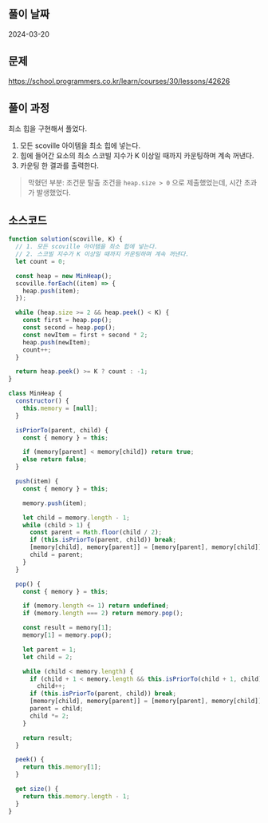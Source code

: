 ## 풀이 날짜

2024-03-20

## 문제

https://school.programmers.co.kr/learn/courses/30/lessons/42626

## 풀이 과정

최소 힙을 구현해서 풀었다.

1. 모든 scoville 아이템을 최소 힙에 넣는다.
2. 힙에 들어간 요소의 최소 스코빌 지수가 K 이상일 때까지 카운팅하며 계속 꺼낸다.
3. 카운팅 한 결과를 출력한다.

> 막혔던 부분: 조건문 탈출 조건을 `heap.size > 0` 으로 제출했었는데, 시간 초과가 발생했었다.

## 소스코드

```js
function solution(scoville, K) {
  // 1. 모든 scoville 아이템을 최소 힙에 넣는다.
  // 2. 스코빌 지수가 K 이상일 때까지 카운팅하며 계속 꺼낸다.
  let count = 0;

  const heap = new MinHeap();
  scoville.forEach((item) => {
    heap.push(item);
  });

  while (heap.size >= 2 && heap.peek() < K) {
    const first = heap.pop();
    const second = heap.pop();
    const newItem = first + second * 2;
    heap.push(newItem);
    count++;
  }

  return heap.peek() >= K ? count : -1;
}

class MinHeap {
  constructor() {
    this.memory = [null];
  }

  isPriorTo(parent, child) {
    const { memory } = this;

    if (memory[parent] < memory[child]) return true;
    else return false;
  }

  push(item) {
    const { memory } = this;

    memory.push(item);

    let child = memory.length - 1;
    while (child > 1) {
      const parent = Math.floor(child / 2);
      if (this.isPriorTo(parent, child)) break;
      [memory[child], memory[parent]] = [memory[parent], memory[child]];
      child = parent;
    }
  }

  pop() {
    const { memory } = this;

    if (memory.length <= 1) return undefined;
    if (memory.length === 2) return memory.pop();

    const result = memory[1];
    memory[1] = memory.pop();

    let parent = 1;
    let child = 2;

    while (child < memory.length) {
      if (child + 1 < memory.length && this.isPriorTo(child + 1, child))
        child++;
      if (this.isPriorTo(parent, child)) break;
      [memory[child], memory[parent]] = [memory[parent], memory[child]];
      parent = child;
      child *= 2;
    }

    return result;
  }

  peek() {
    return this.memory[1];
  }

  get size() {
    return this.memory.length - 1;
  }
}
```
